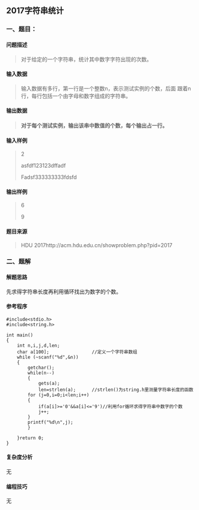 ## 2017字符串统计

### 一、题目：

#### 问题描述

> 对于给定的一个字符串，统计其中数字字符出现的次数。

#### 输入数据

> 输入数据有多行，第一行是一个整数n，表示测试实例的个数，后面		   跟着n行，每行包括一个由字母和数字组成的字符串。

#### 输出数据

> #### 对于每个测试实例，输出该串中数值的个数，每个输出占一行。

#### 输入样例

> 2
>
>   asfdf123123dffadf
>
>    Fadsf333333333fdsfd

#### 输出样例

>   6
>
>   9

#### 题目来源

> HDU 2017http://acm.hdu.edu.cn/showproblem.php?pid=2017

### 二、题解

#### 解题思路

先求得字符串长度再利用循环找出为数字的个数。

#### 参考程序

```
#include<stdio.h>
#include<string.h> 

int main()
{
	int n,i,j,d,len;
	char a[100];                //定义一个字符串数组 
	while (~scanf("%d",&n))     
	{
		getchar();
        while(n--)
        {
            gets(a);
            len=strlen(a);      //strlen()为string.h里测量字符串长度的函数 
		for (j=0,i=0;i<len;i++)
		{
			if(a[i]>='0'&&a[i]<='9')//利用for循环求得字符串中数字的个数 
			j++;
		}
		printf("%d\n",j);
		}
		
	}return 0;
}
```

#### 复杂度分析

无

#### 编程技巧

无